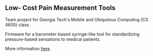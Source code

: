 ## Low- Cost Pain Measurement Tools ##

Team project for Georgia Tech's Mobile and Ubiquitous Computing (CS 4605) class.

Firmware for a barometer-based syringe-like tool for standardizing pressure-based sensations to medical patients.

More information [here](https://vitaminjaek.pages.dev/low-cost-pain-measurement-tools/)